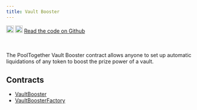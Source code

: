 ```yaml
---
title: Vault Booster
---
```


<div className='flex-center'>
  <img src="/img/github.svg" width="20" height="20" className='github-img-dark' />
  <img src="/img/github-light.png" width="20" height="20" className='github-img-light' />
  <a href="https://github.com/generationsoftware/pt-v5-vault-boost">Read the code on Github</a>
</div>
<br></br>

The PoolTogether Vault Booster contract allows anyone to set up automatic liquidations of any token to boost the prize power of a vault.

## Contracts

- [VaultBooster](./VaultBooster)
- [VaultBoosterFactory](./VaultBoosterFactory)
